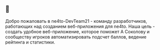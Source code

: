 ## 👋

Добро пожаловать в ne4to-DevTeam21 - команду разработчиков, работающих над созданием веб-приложения для ne4to. 
Наша цель - создать удобное веб-приложение, которое поможет А Соколову и сообществу игроков автоматизировать подсчет баллов, ведение рейтинга и статистики.
